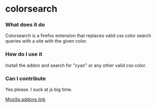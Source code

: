 # colorsearch

### What does it do
Colorsearch is a firefox extension that replaces valid css color search queries with a site with the given color.

### How do I use it
Install the addon and search for "cyan" or any other valid css color.

### Can I contribute
Yes please. I suck at js big time.

[Mozilla addons link](https://addons.mozilla.org/en-US/firefox/addon/colorsearch/)
